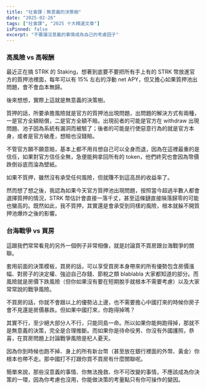 ```yaml
---
title: "社會課｜無意義的決策樹"
date: "2025-02-26"
tags: ["社會課", "2025 十大精選文章"]
isPinned: false
excerpt: "不要讓沒意義的事情成為自己的考慮因子"
---
```


### 高風險 vs 高報酬
最近正在搞 STRK 的 Staking，想著到底要不要把所有手上有的 STRK 幣放進官方的質押池裡面，每年可以有 15% 左右的浮動 net APY，但又擔心如果質押池出問題，會不會血本無歸。

後來想想，實際上這就是無意義的決策樹。

質押的話，所要承擔風險就是官方的質押池出現問題，出問題的解決方式有兩種，一是官方全額賠償，二是官方全額不賠。出現前者的可能是官方在 withdraw 出現問題、池子因為系統有漏洞而被駭了；後者的可能是行使惡意行為的就是官方本身，或者是官方破產，想賠也沒錢賠。

不管官方願不願意賠，基本上都不用肖想自己可以全身而退，因為在這裡最重的是信任，如果對官方信任全無，急便能夠拿回所有的 token，他們終究也會因為幣價跌倒谷底而淪為壁紙。

如果不質押，雖然沒有承受任何風險，但就賺不到這高昂的收益率了。

然而想了想之後，我認為如果今天官方質押池出現問題，按照當今超過半數人都會選擇質押的情況，STRK 幣估計會直接一落千丈，甚至這條鏈直接隕落歸零的可能也蠻高的。既然如此，我不質押，其實還是會承受到同樣的風險，根本就躲不開質押池爆炸之後的影響。

### 台海戰爭 vs 買房
這跟我們常常看見的另外一個例子非常相像，就是討論買不買房跟台海戰爭的關聯。

套用前面的決策模板，買房的話，可以享受買房本身帶來的所有優勢包含房價漲幅、對房子的決定權、強迫自己存錢、節稅之類 blablabla 大家都知道的部分。而風險就是房價下跌風險（但你如果沒有要在短期脫手就根本不需要考慮）以及大家常常說的戰爭風險。

不買房的話，你就不會跟以上的優勢沾上邊，也不需要擔心中國打來的時候你房子會不見還是房價暴跌。但如果中國打來，你跑得掉嗎？

其實不行，至少絕大部分人不行，只能同島一命。所以如果你能夠跑得掉，那就不是無意義的決策，完全是合理推斷。而如果你是待命役男、你沒有外國護照，恭喜，在買房問題上討論戰爭風險是杞人憂天。

因為你到時候也跑不掉、身上的所有新台幣（甚至放在銀行裡面的外幣、黃金）你根本也帶不走。那中國打不打跟你買不買房有什麼關聯呢。

簡單來說，那些沒意義的事情、你無法挽救、你不可改變的事情，不應該成為你決策的一環，因為你考慮也沒用，你能做決策的考量點只有你可操作的變因。